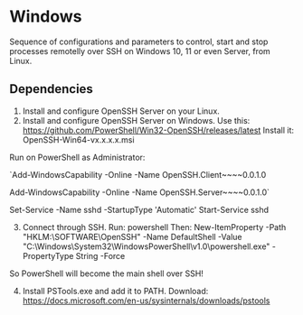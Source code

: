 # Windows

Sequence of configurations and parameters to control, start and stop processes remotelly over SSH 
on Windows 10, 11 or even Server, from Linux.

## Dependencies

1) Install and configure OpenSSH Server on your Linux.
2) Install and configure OpenSSH Server on Windows.
Use this: https://github.com/PowerShell/Win32-OpenSSH/releases/latest
Install it: OpenSSH-Win64-vx.x.x.x.msi

Run on PowerShell as Administrator:

`Add-WindowsCapability -Online -Name OpenSSH.Client~~~~0.0.1.0

Add-WindowsCapability -Online -Name OpenSSH.Server~~~~0.0.1.0`

Set-Service -Name sshd -StartupType 'Automatic'
Start-Service sshd

3) Connect through SSH.
Run: 
powershell
Then:
New-ItemProperty -Path "HKLM:\SOFTWARE\OpenSSH" -Name DefaultShell -Value "C:\Windows\System32\WindowsPowerShell\v1.0\powershell.exe" -PropertyType String -Force

So PowerShell will become the main shell over SSH!

4) Install PSTools.exe and add it to PATH.
Download: https://docs.microsoft.com/en-us/sysinternals/downloads/pstools
